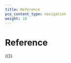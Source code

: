 ```yaml
---
title: Reference
pcx_content_type: navigation
weight: 10
---
```


# Reference

{{<directory-listing>}}
